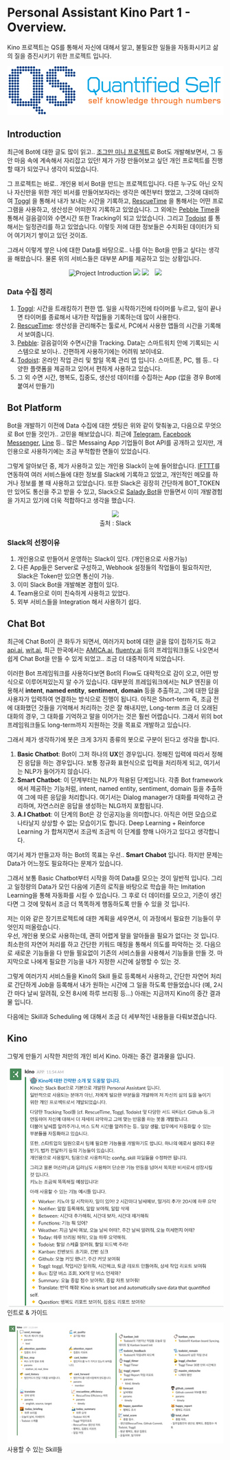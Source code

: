 # Personal Assistant Kino Part 1 - Overview.

Kino 프로젝트는 QS를 통해서 자신에 대해서 알고, 불필요한 일들을 자동화시키고 삶의 질을 증진시키기 위한 프로젝트 입니다.

![images](../images/quantified_self_logo_2x.gif)

## Introduction

 최근에 Bot에 대한 글도 많이 읽고.. [조그만 미니 프로젝트](http://humanbrain.in/2016/08/21/slack_bot_for_salady/)로 Bot도 개발해보면서, 그 동안 마음 속에 계속해서 자리잡고 있던! 제가 가장 만들어보고 싶던 개인 프로젝트를 진행할 때가 되었구나 생각이 되었습니다. 
 
 그 프로젝트는 바로.. 개인용 비서 Bot을 만드는 프로젝트입니다. 다른 누구도 아닌 오직 나 자신만을 위한 개인 비서를 만들어보자라는 생각은 예전부터 했었고, 그것에 대비하여 [Toggl](https://www.toggl.com/) 을 통해서 내가 보내는 시간을 기록하고, [RescueTime](https://www.rescuetime.com/) 을 통해서는 어떤 프로그램을 사용하고, 생산성은 어떠한지 기록하고 있었습니다. 그 외에는 [Pebble Time](https://www.pebble.com/)을 통해서 걸음걸이와 수면시간 또한 Tracking이 되고 있었습니다. 그리고 [Todoist](https://ko.todoist.com/) 를 통해서는 일정관리를 하고 있었습니다. 이렇듯 저에 대한 정보들은 수치화된 데이터가 되어 여기저기 쌓이고 있던 것이죠.
 
 그래서 이렇게 쌓은 나에 대한 Data를 바탕으로.. 나를 아는 Bot을 만들고 싶다는 생각을 해왔습니다. 물론 위의 서비스들은 대부분 API를 제공하고 있는 상황입니다.
 
 <p align="center">
    <img src="https://lh3.ggpht.com/CbreFsJPetU3O6cZ20avBKTkDuks4eOZZwPeLaq8X8tWw-vE6YIlnZh2dx4tluPWAQ=w300" alt="Project Introduction" width=100>
    <img src="https://lh5.ggpht.com/tCojEbNBb3EP9mS6BCoyhmLcJIP9yNWy_k5xyDbEheAjlTAHdN4w4G0X2BZnzxo_rg=w300" width=100>
    <img src="http://i-cdn.phonearena.com/images/articles/188184-gallery/New-icon-for-the-iOS-and-Android-Pebble-Time-Watch-app.jpg" width=100>
    <img src="https://d1x0mwiac2rqwt.cloudfront.net/bab0a0c4b1c3135a24bd0518417b66e3/as/logo_todoist_schema.png" width=100 style="margin-left: 10px"> 
</p>

### Data 수집 정리
1. [Toggl](https://www.toggl.com/): 시간을 트래킹하기 편한 앱. 일을 시작하기전에 타이머를 누르고, 일이 끝나면 타이머를 종료해서 내가한 작업들을 기록하는데 많이 사용한다.
2. [RescueTime](https://www.rescuetime.com/): 생산성을 관리해주는 툴로서, PC에서 사용한 앱들의 시간을 기록해서 보여줍니다.
3. [Pebble](https://www.pebble.com/): 걸음걸이와 수면시간을 Tracking. Data는 스마트워치 안에 기록되는 시스템으로 보이나.. 간편하게 사용하기에는 어려워 보이네요.
4. [Todoist](https://ko.todoist.com/): 온라인 작업 관리 및 할일 목록 관리 앱 입니다. 스마트폰, PC, 웹 등.. 다양한 플랫폼을 제공하고 있어서 편하게 사용하고 있습니다.
5. 그 외 수면 시간, 행복도, 집중도, 생산성 데이터를 수집하는 App (없을 경우 Bot에 붙여서 만들기)

## Bot Platform
 
 Bot을 개발하기 이전에 Data 수집에 대한 셋팅은 위와 같이 맞춰놓고, 다음으로 무엇으로 Bot 만들 것인가.. 고민을 해보았습니다. 최근에 [Telegram](https://www.telegram.org/), [Facebook Messenger](https://www.messenger.com/), [Line](https://line.me/ko/
) 등.. 많은 Messaing App 기업들이 Bot API를 공개하고 있지만, 개인용으로 사용하기에는 조금 부적합한 면들이 있었습니다.
 
 그렇게 알아보던 중, 제가 사용하고 있는 개인용 Slack이 눈에 들어왔습니다. [IFTTT](https://www.ifttt.com/)를 연동하여 여러 서비스들에 대한 정보를 Slack에 기록하고 있었고, 개인적인 메모를 하거나 정보를 볼 때 사용하고 있었습니다. 또한 Slack은 굉장히 간단하게 BOT_TOKEN 만 있어도 통신을 주고 받을 수 있고, Slack으로 [Salady Bot]((http://humanbrain.in/2016/08/21/slack_bot_for_salady/))을 만들면서 이미 개발경험을 가지고 있기에 더욱 적합하다고 생각을 했습니다.
 
 <p align="center">
    <img src="https://forger.typo3.org/images/slack.svg" width=400> <br/>
    출처 : Slack
 </p>
 
### Slack의 선정이유
1. 개인용으로 만들어서 운영하는 Slack이 있다. (개인용으로 사용가능)
2. 다른 App들은 Server로 구성하고, Webhook 설정들의 작업들이 필요하지만, Slack은 Token만 있으면 통신이 가능.
3. 이미 Slack Bot을 개발해본 경험이 있다.
4. Team용으로 이미 친숙하게 사용하고 있었다.
5. 외부 서비스들을 Integration 해서 사용하기 쉽다.

## Chat Bot

 최근에 Chat Bot이 큰 화두가 되면서, 여러가지 bot에 대한 글을 많이 접하기도 하고 [api.ai](https://api.ai/), [wit.ai](https://wit.ai/), 최근 한국에서는 [AMICA.ai](http://amica.ai/), [fluenty.ai](http://www.fluenty.ai/) 등의 프레임워크들도 나오면서 쉽게 Chat Bot을 만들 수 있게 되었고.. 조금 더 대중적이게 되었습니다.
 
  이러한 Bot 프레임워크를 사용하다보면 Bot의 Flow도 대략적으로 감이 오고, 어떤 방식으로 이루어져있는지 알 수가 있습니다. 대부분의 프레임워크에서는 NLP 엔진을 이용해서 **intent**, **named entity**, **sentiment**, **domain** 등을 추출하고, 그에 대한 답을 사용자가 입력하여 연결하는 방식으로 진행이 됩니다. 아직은  Short-term 즉, 조금 전에 대화했던 것들을 기억해서 처리하는 것은 잘 해내지만, Long-term 조금 더 오래된 대화의 경우, 그 대화를 기억하고 말을 이어가는 것은 훨씬 어렵습니다. 그래서 위의 bot 프레임워크들도 long-term까지 지원하는 것을 목표로 개발하고 있습니다.

 그래서 제가 생각하기에 봇은 크게 3가지 종류의 봇으로 구분이 된다고 생각을 합니다.  
 
 1. **Basic Chatbot**: Bot이 그저 하나의 **UX**인 경우입니다. 정해진 입력에 따라서 정해진 응답을 하는 경우입니다. 보통 정규화 표현식으로 입력을 처리하게 되고, 여기서는 NLP가 들어가지 않습니다.
 2. **Smart Chatbot**: 이 단계부터는 NLP가 적용된 단계입니다. 각종 Bot framework에서 제공하는 기능처럼, intent, named entity, sentiment, domain 등을 추출하여 그에 따른 응답을 처리합니다. 여기서는 Dialog manager가 대화를 파악하고 관리하며, 자연스러운 응답을 생성하는 NLG까지 포함됩니다.
 3. **A.I Chatbot**: 이 단계의 Bot은 강 인공지능을 의미합니다. 아직은 어떤 모습으로 나타날지 상상할 수 없는 모습이기도 합니다. Deep Learning + Reinforce Learning 가 합쳐지면서 조금씩 조금씩 이 단계를 향해 나아가고 있다고 생각합니다.

 여기서 제가 만들고자 하는 Bot의 목표는 우선.. **Smart Chabot** 입니다. 하지만 문제는 Data가 어느정도 필요하다는 문제가 있습니다. 
 
 그래서 보통 Basic Chatbot부터 시작을 하여 Data를 모으는 것이 일반적 입니다. 그리고 일정량의 Data가 모인 다음에 기존의 로직을 바탕으로 학습을 하는 Imitation Learning을 통해 자동화를 시킬 수 있습니다. 그 후로 더 데이터를 모으고, 기준이 생긴다면 그 것에 맞춰서 조금 더 똑똑하게 행동하도록 만들 수 있을 것 입니다.
 
 저는 이와 같은 장기프로젝트에 대한 계획을 세우면서, 이 과정에서 필요한 기능들이 무엇인지 떠올랐습니다.  
 우선, 개인용 봇으로 사용하는데, 괜히 어렵게 말을 알아들을 필요가 없다는 것 입니다. 최소한의 자연어 처리를 하고 간단한 키워드 매칭을 통해서 의도를 파악하는 것.
 다음으로 새로운 기능들을 다 만들 필요없이 기존의 서비스들을 사용해서 기능들을 만들 것.
 마지막으로 나에게 필요한 기능을 내가 지정한 시간에 실행할 수 있는 것.
 
 그렇게 여러가지 서비스들을 Kino의 Skill 들로 등록해서 사용하고, 간단한 자연어 처리로 간단하게 Job을 등록해서 내가 원하는 시간에 그 일을 하도록 만들었습니다 (예, 2시간 마다 날씨 알려줘, 오전 8시에 하루 브리핑 등...) 아래는 지금까지 Kino의 중간 결과물 입니다.
 
 다음에는 Skill과 Scheduling 에 대해서 조금 더 세부적인 내용들을 다뤄보겠습니다.
 
## Kino
 
 그렇게 만들기 시작한 저만의 개인 비서 Kino. 아래는 중간 결과물을 입니다.
 
 ![guide](../images/ko/intro_and_guide.png)
 인트로 & 가이드
 
 ![functions](../images/ko/kino-functions.jpeg)
 사용할 수 있는 Skill들
 
  
 
 